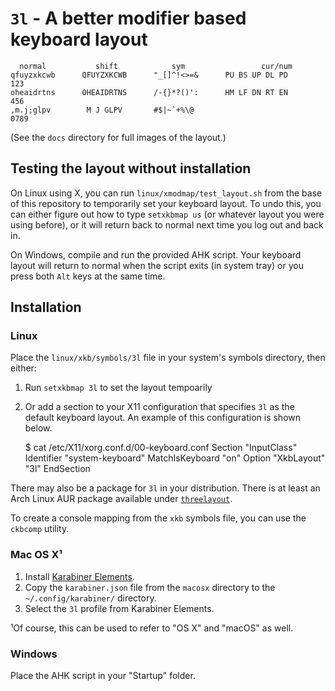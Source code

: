 # `3l` - A better modifier based keyboard layout

      normal           shift            sym                 cur/num
    qfuyzxkcwb      QFUYZXKCWB      "_[]^!<>=&      PU BS UP DL PD      123
    oheaidrtns      OHEAIDRTNS      /-{}*?()':      HM LF DN RT EN      456
    ,m.j;glpv        M J GLPV       #$|~`+%\@                          0789

(See the `docs` directory for full images of the layout.)

## Testing the layout without installation

On Linux using X, you can run `linux/xmodmap/test_layout.sh` from the base of
this repository to temporarily set your keyboard layout. To undo this, you can
either figure out how to type `setxkbmap us` (or whatever layout you were using
before), or it will return back to normal next time you log out and back in.

On Windows, compile and run the provided AHK script. Your keyboard layout will
return to normal when the script exits (in system tray) or you press both `Alt`
keys at the same time.

## Installation

### Linux

Place the `linux/xkb/symbols/3l` file in your system's symbols directory, then
either:

1. Run `setxkbmap 3l` to set the layout tempoarily
2. Or add a section to your X11 configuration that specifies `3l` as the
   default keyboard layout. An example of this configuration is shown below.

    $ cat /etc/X11/xorg.conf.d/00-keyboard.conf
    Section "InputClass"
            Identifier "system-keyboard"
            MatchIsKeyboard "on"
            Option "XkbLayout" "3l"
    EndSection

There may also be a package for `3l` in your distribution. There is at least an
Arch Linux AUR package available under
[`threelayout`](https://aur.archlinux.org/packages/threelayout).

To create a console mapping from the `xkb` symbols file, you can use the
`ckbcomp` utility.

### Mac OS X¹

1. Install [Karabiner Elements](https://github.com/tekezo/Karabiner-Elements).
2. Copy the `karabiner.json` file from the `macosx` directory to the
   `~/.config/karabiner/` directory.
3. Select the `3l` profile from Karabiner Elements.

¹Of course, this can be used to refer to "OS X" and "macOS" as well.

### Windows

Place the AHK script in your "Startup" folder.
